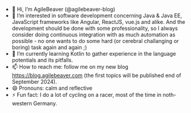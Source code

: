 - 👋 Hi, I’m AgileBeaver (@agilebeaver-blog)
- 👀 I’m interested in software development concerning Java & Java EE, JavaScript frameworks like Angular, ReactJS, vue.js and alike. And the development should be done with some professionality, so I always consider doing continuous integration with as much automation as possible - no one wants to do some hard (or cerebral challanging or boring) task again and again ;)
- 🌱 I’m currently learning Kotlin to gather experience in the language potentials and its pitfalls.
- 📫 How to reach me: follow me on my new blog https://blog.agilebeaver.com (the first topics will be published end of September 2024).
- 😄 Pronouns: calm and reflective
- ⚡ Fun fact: I do a lot of cycling on a racer, most of the time in noth-western Germany.

<!---
agilebeaver-blog/agilebeaver-blog is a ✨ special ✨ repository because its `README.md` (this file) appears on your GitHub profile.
You can click the Preview link to take a look at your changes.
--->
